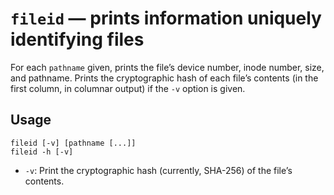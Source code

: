 # `fileid` — prints information uniquely identifying files

For each `pathname` given, prints the file’s device number, inode number, size, and pathname. Prints the cryptographic hash of each file’s contents (in the first column, in columnar output) if the `-v` option is given.

## Usage

```
fileid [-v] [pathname [...]]
fileid -h [-v]
```

* `-v`: Print the cryptographic hash (currently, SHA-256) of the file’s contents.
